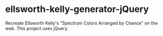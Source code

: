 # ellsworth-kelly-generator-jQuery
Recreate Ellsworth Kelly's "Spectrum Colors Arranged by Chance" on the web. This project uses jQuery.
